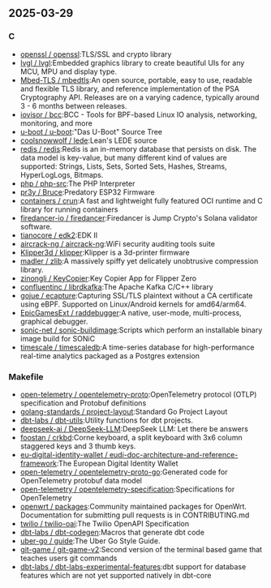 ## 2025-03-29

### C

* [openssl / openssl](https://github.com/openssl/openssl):TLS/SSL and crypto library
* [lvgl / lvgl](https://github.com/lvgl/lvgl):Embedded graphics library to create beautiful UIs for any MCU, MPU and display type.
* [Mbed-TLS / mbedtls](https://github.com/Mbed-TLS/mbedtls):An open source, portable, easy to use, readable and flexible TLS library, and reference implementation of the PSA Cryptography API. Releases are on a varying cadence, typically around 3 - 6 months between releases.
* [iovisor / bcc](https://github.com/iovisor/bcc):BCC - Tools for BPF-based Linux IO analysis, networking, monitoring, and more
* [u-boot / u-boot](https://github.com/u-boot/u-boot):"Das U-Boot" Source Tree
* [coolsnowwolf / lede](https://github.com/coolsnowwolf/lede):Lean's LEDE source
* [redis / redis](https://github.com/redis/redis):Redis is an in-memory database that persists on disk. The data model is key-value, but many different kind of values are supported: Strings, Lists, Sets, Sorted Sets, Hashes, Streams, HyperLogLogs, Bitmaps.
* [php / php-src](https://github.com/php/php-src):The PHP Interpreter
* [pr3y / Bruce](https://github.com/pr3y/Bruce):Predatory ESP32 Firmware
* [containers / crun](https://github.com/containers/crun):A fast and lightweight fully featured OCI runtime and C library for running containers
* [firedancer-io / firedancer](https://github.com/firedancer-io/firedancer):Firedancer is Jump Crypto's Solana validator software.
* [tianocore / edk2](https://github.com/tianocore/edk2):EDK II
* [aircrack-ng / aircrack-ng](https://github.com/aircrack-ng/aircrack-ng):WiFi security auditing tools suite
* [Klipper3d / klipper](https://github.com/Klipper3d/klipper):Klipper is a 3d-printer firmware
* [madler / zlib](https://github.com/madler/zlib):A massively spiffy yet delicately unobtrusive compression library.
* [zinongli / KeyCopier](https://github.com/zinongli/KeyCopier):Key Copier App for Flipper Zero
* [confluentinc / librdkafka](https://github.com/confluentinc/librdkafka):The Apache Kafka C/C++ library
* [gojue / ecapture](https://github.com/gojue/ecapture):Capturing SSL/TLS plaintext without a CA certificate using eBPF. Supported on Linux/Android kernels for amd64/arm64.
* [EpicGamesExt / raddebugger](https://github.com/EpicGamesExt/raddebugger):A native, user-mode, multi-process, graphical debugger.
* [sonic-net / sonic-buildimage](https://github.com/sonic-net/sonic-buildimage):Scripts which perform an installable binary image build for SONiC
* [timescale / timescaledb](https://github.com/timescale/timescaledb):A time-series database for high-performance real-time analytics packaged as a Postgres extension

### Makefile

* [open-telemetry / opentelemetry-proto](https://github.com/open-telemetry/opentelemetry-proto):OpenTelemetry protocol (OTLP) specification and Protobuf definitions
* [golang-standards / project-layout](https://github.com/golang-standards/project-layout):Standard Go Project Layout
* [dbt-labs / dbt-utils](https://github.com/dbt-labs/dbt-utils):Utility functions for dbt projects.
* [deepseek-ai / DeepSeek-LLM](https://github.com/deepseek-ai/DeepSeek-LLM):DeepSeek LLM: Let there be answers
* [foostan / crkbd](https://github.com/foostan/crkbd):Corne keyboard, a split keyboard with 3x6 column staggered keys and 3 thumb keys.
* [eu-digital-identity-wallet / eudi-doc-architecture-and-reference-framework](https://github.com/eu-digital-identity-wallet/eudi-doc-architecture-and-reference-framework):The European Digital Identity Wallet
* [open-telemetry / opentelemetry-proto-go](https://github.com/open-telemetry/opentelemetry-proto-go):Generated code for OpenTelemetry protobuf data model
* [open-telemetry / opentelemetry-specification](https://github.com/open-telemetry/opentelemetry-specification):Specifications for OpenTelemetry
* [openwrt / packages](https://github.com/openwrt/packages):Community maintained packages for OpenWrt. Documentation for submitting pull requests is in CONTRIBUTING.md
* [twilio / twilio-oai](https://github.com/twilio/twilio-oai):The Twilio OpenAPI Specification
* [dbt-labs / dbt-codegen](https://github.com/dbt-labs/dbt-codegen):Macros that generate dbt code
* [uber-go / guide](https://github.com/uber-go/guide):The Uber Go Style Guide.
* [git-game / git-game-v2](https://github.com/git-game/git-game-v2):Second version of the terminal based game that teaches users git commands
* [dbt-labs / dbt-labs-experimental-features](https://github.com/dbt-labs/dbt-labs-experimental-features):dbt support for database features which are not yet supported natively in dbt-core
